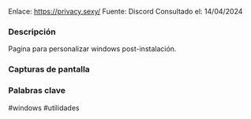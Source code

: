 Enlace: https://privacy.sexy/
Fuente: Discord
Consultado el: 14/04/2024

### Descripción
Pagina para personalizar windows post-instalación.

### Capturas de pantalla


### Palabras clave
#windows #utilidades